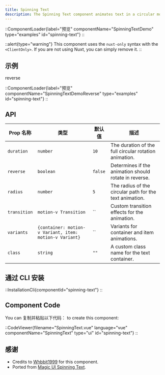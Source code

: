```yaml
---
title: Spinning Text
description: The Spinning Text component animates text in a circular motion with customizable speed, direction, color, and transitions for dynamic and engaging effects.
---
```


::ComponentLoader{label="预览" componentName="SpinningTextDemo" type="examples" id="spinning-text"}
::

::alert{type="warning"}
This component uses the `nuxt-only` syntax with the `<ClientOnly>`. If you are not using Nuxt, you can simply remove it.
::

## 示例

reverse

::ComponentLoader{label="预览" componentName="SpinningTextDemoReverse" type="examples" id="spinning-text"}
::

## API

| Prop 名称    | 类型                                                    | 默认值  | 描述                                                    |
| ------------ | ------------------------------------------------------- | ------- | ------------------------------------------------------- |
| `duration`   | `number`                                                | `10`    | The duration of the full circular rotation animation.   |
| `reverse`    | `boolean`                                               | `false` | Determines if the animation should rotate in reverse.   |
| `radius`     | `number`                                                | `5`     | The radius of the circular path for the text animation. |
| `transition` | `motion-v Transition`                                   | ``      | Custom transition effects for the animation.            |
| `variants`   | `{container: motion-v Variant, item: motion-v Variant}` | ``      | Variants for container and item animations.             |
| `class`      | `string`                                                | `""`    | A custom class name for the text container.             |

## 通过 CLI 安装

::InstallationCli{componentId="spinning-text"}
::

## Component Code

You can 复制并粘贴以下代码： to create this component:

::CodeViewer{filename="SpinningText.vue" language="vue" componentName="SpinningText" type="ui" id="spinning-text"}
::

## 感谢

- Credits to [Whbbit1999](https://github.com/Whbbit1999) for this component.
- Ported from [Magic UI Spinning Text](https://magicui.design/docs/components/spinning-text).
